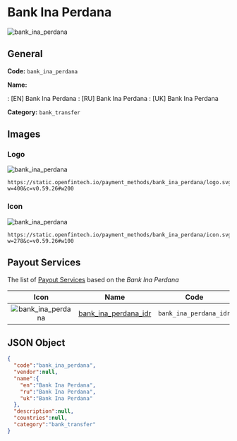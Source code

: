 
# Bank Ina Perdana 
![bank_ina_perdana](https://static.openfintech.io/payment_methods/bank_ina_perdana/logo.svg?w=400&c=v0.59.26#w200)  

## General 
**Code:** `bank_ina_perdana` 
 
**Name:** 
 
:	[EN] Bank Ina Perdana 
:	[RU] Bank Ina Perdana 
:	[UK] Bank Ina Perdana 
 
**Category:** `bank_transfer` 
 

## Images 

### Logo 
![bank_ina_perdana](https://static.openfintech.io/payment_methods/bank_ina_perdana/logo.svg?w=400&c=v0.59.26#w200)  

```
https://static.openfintech.io/payment_methods/bank_ina_perdana/logo.svg?w=400&c=v0.59.26#w200
```  

### Icon 
![bank_ina_perdana](https://static.openfintech.io/payment_methods/bank_ina_perdana/icon.svg?w=278&c=v0.59.26#w100)  

```
https://static.openfintech.io/payment_methods/bank_ina_perdana/icon.svg?w=278&c=v0.59.26#w100
```  

## Payout Services 
 
The list of [Payout Services](/payout-services/) based on the _Bank Ina Perdana_ 

|Icon|Name|Code| 
|:---:|:---:|:---:| 
|![bank_ina_perdana](https://static.openfintech.io/payout_methods/bank_ina_perdana/icon.svg?w=278&c=v0.59.26#w40) |[bank_ina_perdana_idr](/payout-services/bank_ina_perdana_idr/)|`bank_ina_perdana_idr`| 
 

## JSON Object 

```json
{
  "code":"bank_ina_perdana",
  "vendor":null,
  "name":{
    "en":"Bank Ina Perdana",
    "ru":"Bank Ina Perdana",
    "uk":"Bank Ina Perdana"
  },
  "description":null,
  "countries":null,
  "category":"bank_transfer"
}
```  
